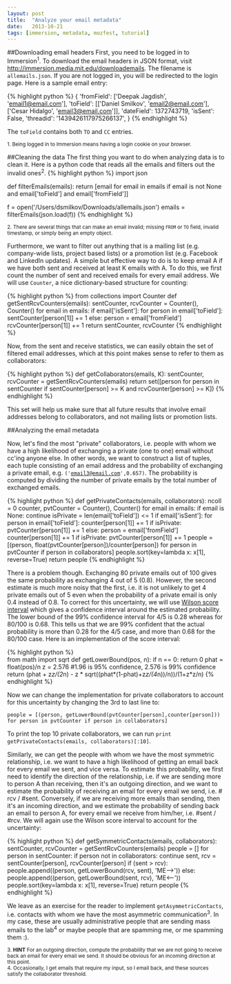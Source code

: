```yaml
---
layout: post
title:  "Analyze your email metadata"
date:   2013-10-21
tags: [immersion, metadata, mozfest, tutorial]
---
```


##Downloading email headers
First, you need to be logged in to Immersion<sup>1</sup>. To download the email headers in JSON format, visit http://immersion.media.mit.edu/downloademails. The filename is <code>allemails.json</code>. If you are not logged in, you will be redirected to the login page. Here is a sample email entry:


{% highlight python %}
{ 'fromField': ['Deepak Jagdish', 'email1@email.com'],
  'toField': [['Daniel Smilkov', 'email2@email.com'],['Cesar Hidalgo', 'email3@email.com']],
  'dateField': 1372743719,
  'isSent': False,
  'threadid': '1439426117975266137',
}
{% endhighlight %}


The <code>toField</code> contains both <code>TO</code> and <code>CC</code> entries.

<sup>1. Being logged in to Immersion means having a login cookie on your browser.
</sup>

##Cleaning the data
The first thing you want to do when analyzing data is to clean it. Here is a python code that reads all the emails and filters out the invalid ones<sup>2</sup>.
{% highlight python %}
import json
    
def filterEmails(emails):
  return [email for email in emails if email is not None and email['toField'] and email['fromField']]

f = open('/Users/dsmilkov/Downloads/allemails.json')
emails = filterEmails(json.load(f))
{% endhighlight %}
    
    
<sup>2. There are several things that can make an email invalid; missing  <code>FROM</code> or <code>TO</code> field, invalid timestamp, or simply being an empty object.
</sup>

Furthermore, we want to filter out anything that is a mailing list (e.g. company-wide lists, project based lists) or a promotion list (e.g. Facebook and LinkedIn updates). A simple but effective way to do is to keep email A if we have both sent and received at least K emails with A. To do this, we first count the number of sent and received emails for every email address. We will use <code>Counter</code>, a nice dictionary-based structure for counting:

{% highlight python %}
from collections import Counter
def getSentRcvCounters(emails):
  sentCounter, rcvCounter = Counter(), Counter()
  for email in emails:
    if email['isSent']:
      for person in email['toField']:
        sentCounter[person[1]] += 1
    else:
      person = email['fromField']
      rcvCounter[person[1]] += 1
return sentCounter, rcvCounter
{% endhighlight %}

Now, from the sent and receive statistics, we can easily obtain the set of filtered email addresses, which at this point makes sense to refer to them as collaborators:

{% highlight python %}
def getCollaborators(emails, K):
  sentCounter, rcvCounter = getSentRcvCounters(emails)
  return set([person for person in sentCounter if sentCounter[person] >= K and rcvCounter[person] >= K])
{% endhighlight %}

This set will help us make sure that all future results that involve email addresses belong to collaborators, and not mailing lists or promotion lists.

##Analyzing the email metadata

Now, let's find the most "private" collaborators, i.e. people with whom we have a high likelihood of exchanging a private (one to one) email without cc'ing anyone else. In other words, we want to construct a list of tuples, each tuple consisting of an email address and the probability of exchanging a private email, e.g. <code>('email3@email.com',0.657)</code>. The probability is computed by dividing the number of private emails by the total number of exchanged emails.

{% highlight python %}
def getPrivateContacts(emails, collaborators):
  ncoll = 0
  counter, pvtCounter = Counter(), Counter()
  for email in emails:
    if email is None: continue
    isPrivate = len(email['toField']) <= 1
    if email['isSent']:
      for person in email['toField']:
        counter[person[1]] += 1
        if isPrivate: pvtCounter[person[1]] += 1
    else:
      person = email['fromField']
      counter[person[1]] += 1
      if isPrivate: pvtCounter[person[1]] += 1
  people = [(person, float(pvtCounter[person])/counter[person]) for person in pvtCounter if person in collaborators]
  people.sort(key=lambda x: x[1], reverse=True)
  return people
{% endhighlight %}

There is a problem though. Exchanging 80 private emails out of 100 gives the same probability as exchanging 4 out of 5 (0.8). However, the second estimate is much more noisy that the first, i.e. it is not unlikely to get 4 private emails out of 5 even when the probability of a private email is only 0.4 instead of 0.8. To correct for this uncertainty, we will use [Wilson score interval][wilson-score] which gives a confidence interval around the estimated probability. The lower bound of the 99% confidence interval for 4/5 is 0.28 whereas for 80/100 is 0.68. This tells us that we are 99% confident that the actual probability is more than 0.28 for the 4/5 case, and more than 0.68 for the 80/100 case. Here is an implementation of the score interval:

{% highlight python %}   
from math import sqrt
def getLowerBound(pos, n):
  if n == 0: return 0
  phat = float(pos)/n
  z = 2.576 #1.96 is 95% confidence, 2.576 is 99% confidence
  return (phat + z*z/(2*n) - z * sqrt((phat*(1-phat)+z*z/(4*n))/n))/(1+z*z/n)
{% endhighlight %}

Now we can change the implementation for private collaborators to account for this uncertainty by changing the 3rd to last line to:

    people = [(person, getLowerBound(pvtCounter[person],counter[person])) for person in pvtCounter if person in collaborators]

To print the top 10 private collaborators, we can run <code>print getPrivateContacts(emails, collaborators)[:10]</code>.

Similarly, we can get the people with whom we have the most symmetric relationship, i.e. we want to have a high likelihood of getting an email back for every email we sent, and vice versa. To estimate this probability, we first need to identify the direction of the relationship, i.e. if we are sending more to person A than receiving, then it's an outgoing direction, and we want to estimate the probability of receiving an email for every email we send, i.e. # rcv / #sent. Conversely, if we are receiving more emails than sending, then it's an incoming direction, and we estimate the probability of sending back an email to person A, for every email we receive from him/her, i.e. #sent / #rcv. We will again use the Wilson score interval to account for the uncertainty:

{% highlight python %}
def getSymmetricContacts(emails, collaborators):
  sentCounter, rcvCounter = getSentRcvCounters(emails)
  people = []
  for person in sentCounter:
    if person not in collaborators: continue
    sent, rcv = sentCounter[person], rcvCounter[person]
    if (sent > rcv):
      people.append((person, getLowerBound(rcv, sent), 'ME-->'))
    else:
      people.append((person, getLowerBound(sent, rcv), 'ME<--'))
  people.sort(key=lambda x: x[1], reverse=True)
  return people
{% endhighlight %}

We leave as an exercise for the reader to implement <code>getAsymmetricContacts</code>, i.e. contacts with whom we have the most asymmetric communication<sup>3</sup>. In my case, these are usually administrative people that are sending mass emails to the lab<sup>4</sup> or maybe people that are spamming me, or me spamming them :).

<sup>
	3. <b>HINT</b> For an outgoing direction, compute the probability that we are not going to receive back an email for every email we send. It should be obvious for an incoming direction at this point.
	<br/>4. Occasionally, I get emails that require my input, so I email back, and these sources satisfy the collaborator threshold.
</sup>


[wilson-score]: http://en.wikipedia.org/wiki/Binomial_proportion_confidence_interval#Wilson_score_interval


